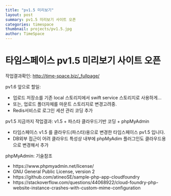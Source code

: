```yaml
---
title: "pv1.5 미리보기"
layout: post
summary: pv1.5 미리보기 사이트 오픈
categories: timespace
thumbnail: projects/pv1.5.jpg
author: TimeSpace
---
```


# 타임스페이스 pv1.5 미리보기 사이트 오픈

작업결과확인: <a href="http://time-space.biz/_fullpage/" target="_new">http://time-space.biz/_fullpage/</a>

pv1.6 앞으로 할일:
<ul>
 <li>업로드 저장소를 기존 local 스토리지에서 swift service 스토리지로 사용하게...</li>
 <li>또는, 업로드 폴더자체를 마운트 스토리지로 변경고려중.</li>
 <li>Redis서비스로 로그인 세션 관리 코딩 추가</li>
</ul>
pv1.5 지금까지 작업결과: v1.5 + 파스타 클라우드기반 코딩 + phpMyAdmin
<ul>
 <li>타임스페이스 v1.5 를 클라우드(파스타)용으로 변경한 타임스페이스 pv1.5 입니다. </li>
 <li>DB외부 접근이 어려 클라우드 특성상 내부에 phpMyAdim 플러그인도 클라우드용으로 변경해서 추가</li>
</ul>
phpMyAdmin: 기술참조
<ul>
 <li>https://www.phpmyadmin.net/license/</li>
 <li>GNU General Public License, version 2</li>
 <li>https://github.com/atineoSE/sample-php-app-cloudfoundry</li>
 <li>https://stackoverflow.com/questions/44068922/cloud-foundry-php-website-instance-crashes-with-custom-mime-configuration</li>
</ul>
